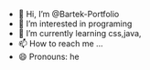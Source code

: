 - 👋 Hi, I’m @Bartek-Portfolio
- 👀 I’m interested in programing
- 🌱 I’m currently learning css,java,
- 📫 How to reach me ...
- 😄 Pronouns: he

<!---
Bartek-Portfolio/Bartek-Portfolio is a ✨ special ✨ repository because its `README.md` (this file) appears on your GitHub profile.
You can click the Preview link to take a look at your changes.
--->
